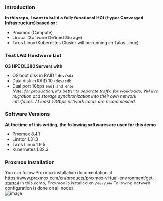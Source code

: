 ### Introduction
**In this repo, I want to build a fully functional HCI (Hyper Converged Infrastructure) based on:**  
- Proxmox (Compute)
- Linstor (Software Defined Storage)
- Talos Linux (Kubernetes Cluster will be running on Talos Linux)

### Test LAB Hardware List
**03 HPE DL380 Servers with**
- OS boot disk in RAID 1 `dev/sda`
- Data disk in RAID 10 `/dev/sdb`
- Dual port 1Gbps `eno1 and eno2`  
*Note: for production, it's better to separate traffic for workloads, VM live migration and storage synchronization into their own network interfaces. At least 10Gbps network cards are recommended.*
### Software Versions
**At the time of this writing, the following softwares are used for this demo**
- Proxmox 8.4.1
- Linstor 1.31.0
- Talos Linux 1.9.5
- Kubernetes 1.32.3
### Proxmox Installation
You can follow Proxmox installation documentation at https://www.proxmox.com/en/products/proxmox-virtual-environment/get-started
In this demo, Proxmox is installed on `/dev/sda`
Following network configuration is done on all nodes  
![image](https://github.com/user-attachments/assets/41048945-ea45-4269-aa6b-728773f18af3)



